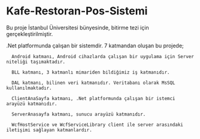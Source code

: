 # Kafe-Restoran-Pos-Sistemi
   
   Bu proje İstanbul Üniversitesi bünyesinde, bitirme tezi için gerçekleştirilmiştir.
  
  .Net platformunda çalışan bir sistemdir. 7 katmandan oluşan bu projede;

      Android katmanı, Android cihazlarda çalışan bir uygulama için Server niteliği taşımaktadır.

      BLL katmanı, 3 katmanlı mimariden bildiğimiz iş katmanıdır.

      DAL katmanı, bilinen veri katmanıdır. Veritabanı olarak MsSQL kullanılmaktadır.

      ClientAnaSayfa katmanı, .Net platformunda çalışan bir istemci arayüzü katmanıdır.

      ServerAnasayfa katmanı, sunucu arayüzü katmanıdır.

      WcfHostService ve WcfServiceLibrary client ile server arasındaki iletişimi sağlayan katmanlardır.
      
      

